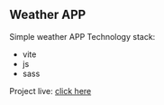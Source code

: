 ## Weather APP

Simple weather APP
Technology stack: 

* vite
* js 
* sass

Project live: [click here](https://tomaszpinter.github.io/weather09/)

